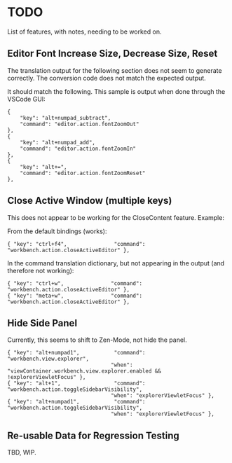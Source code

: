 # TODO

List of features, with notes, needing to be worked on.

## Editor Font Increase Size, Decrease Size, Reset

The translation output for the following section does not seem to generate correctly. The conversion code does not match the expected output.

It should match the following. This sample is output when done through the VSCode GUI:

    {
        "key": "alt+numpad_subtract",
        "command": "editor.action.fontZoomOut"
    },
    {
        "key": "alt+numpad_add",
        "command": "editor.action.fontZoomIn"
    },
    {
        "key": "alt+=",
        "command": "editor.action.fontZoomReset"
    },

## Close Active Window (multiple keys)

This does not appear to be working for the CloseContent feature. Example:

From the default bindings (works):

    { "key": "ctrl+f4",               "command": "workbench.action.closeActiveEditor" },

In the command translation dictionary, but not appearing in the output (and therefore not working):

    { "key": "ctrl+w",               "command": "workbench.action.closeActiveEditor" },
    { "key": "meta+w",               "command": "workbench.action.closeActiveEditor" },

## Hide Side Panel

Currently, this seems to shift to Zen-Mode, not hide the panel.

    { "key": "alt+numpad1",           "command": "workbench.view.explorer",
                                     "when": "viewContainer.workbench.view.explorer.enabled && !explorerViewletFocus" },
    { "key": "alt+1",                 "command": "workbench.action.toggleSidebarVisibility",
                                     "when": "explorerViewletFocus" },
    { "key": "alt+numpad1",           "command": "workbench.action.toggleSidebarVisibility",
                                     "when": "explorerViewletFocus" },

## Re-usable Data for Regression Testing

TBD, WIP.
